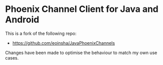 # Phoenix Channel Client for Java and Android


This is a fork of the following repo:

- https://github.com/eoinsha/JavaPhoenixChannels

Changes have been made to optimise the behaviour to match my own use cases.

